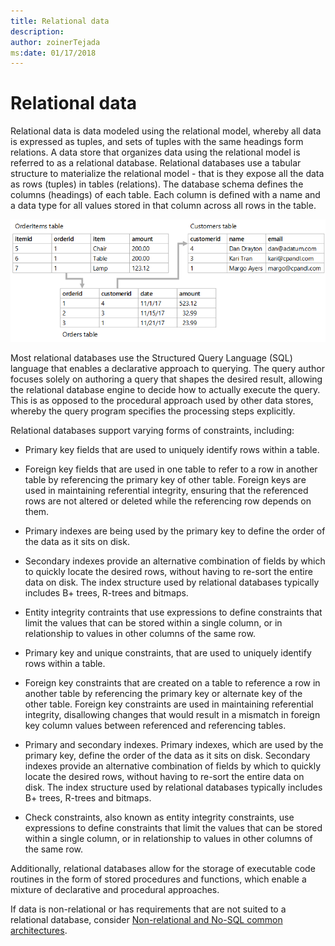 ```yaml
---
title: Relational data
description: 
author: zoinerTejada
ms:date: 01/17/2018
---
```


# Relational data

Relational data is data modeled using the relational model, whereby all data is expressed as tuples, and sets of tuples with the same headings form relations. A data store that organizes data using the relational model is referred to as a relational database. Relational databases use a tabular structure to materialize the relational model - that is they expose all the data as rows (tuples) in tables (relations). The database schema defines the columns (headings) of each table. Each column is defined with a name and a data type for all values stored in that column across all rows in the table.

![Example showing data using a relational database](./images/example-relational.png)

Most relational databases use the Structured Query Language (SQL) language that enables a  declarative approach to querying. The query author focuses solely on authoring a query that shapes the desired result, allowing the relational database engine to decide how to actually execute the query. This is as opposed to the procedural approach used by other data stores, whereby the query program specifies the processing steps explicitly.  

Relational databases support varying forms of constraints, including:
- Primary key fields that are used to uniquely identify rows within a table.
- Foreign key fields that are used in one table to refer to a row in another table by referencing the primary key of other table. Foreign keys are used in maintaining referential integrity, ensuring that the referenced rows are not altered or deleted while the referencing row depends on them.
- Primary indexes are being used by the primary key to define the order of the data as it sits on disk.
- Secondary indexes provide an alternative combination of fields by which to quickly locate the desired rows, without having to re-sort the entire data on disk. The index structure used by relational databases typically includes B+ trees, R-trees and bitmaps. 
- Entity integrity contraints that use expressions to define constraints that limit the values that can be stored within a single column, or in relationship to values in other columns of the same row.

- Primary key and unique constraints, that are used to uniquely identify rows within a table.
- Foreign key constraints that are created on a table to reference a row in another table by referencing the primary key or alternate key of the other table. Foreign key constraints are used in maintaining referential integrity, disallowing changes that would result in a mismatch in foreign key column values between referenced and referencing tables.
- Primary and secondary indexes. Primary indexes, which are used by the primary key, define the order of the data as it sits on disk. Secondary indexes provide an alternative combination of fields by which to quickly locate the desired rows, without having to re-sort the entire data on disk. The index structure used by relational databases typically includes B+ trees, R-trees and bitmaps.
- Check constraints, also known as entity integrity constraints, use expressions to define constraints that limit the values that can be stored within a single column, or in relationship to values in other columns of the same row.

Additionally, relational databases allow for the storage of executable code routines in the form of stored procedures and functions, which enable a mixture of declarative and procedural approaches.

If data is non-relational or has requirements that are not suited to a relational database, consider [Non-relational and No-SQL common architectures](./non-relational-data.md).

